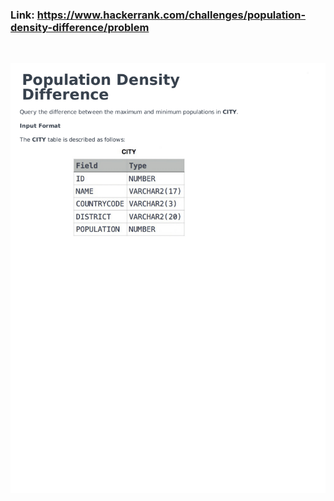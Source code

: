 ### Link: https://www.hackerrank.com/challenges/population-density-difference/problem

&nbsp;

![](population-density-difference-English-1.png)
